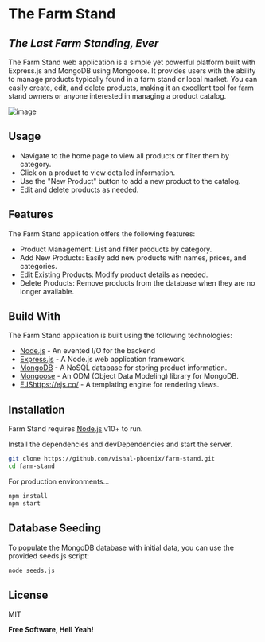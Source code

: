 


# The Farm Stand
## _The Last Farm Standing, Ever_

The Farm Stand web application is a simple yet powerful platform built with Express.js and MongoDB using Mongoose. It provides users with the ability to manage products typically found in a farm stand or local market. You can easily create, edit, and delete products, making it an excellent tool for farm stand owners or anyone interested in managing a product catalog.

![image](https://github.com/vishal-phoenix/Farm-Stand/assets/100995024/f19c866b-6a82-44c6-bb4c-cc2ddb8baab8)

## Usage

- Navigate to the home page to view all products or filter them by category.
- Click on a product to view detailed information.
- Use the "New Product" button to add a new product to the catalog.
- Edit and delete products as needed.

## Features

The Farm Stand application offers the following features:

- Product Management: List and filter products by category.
- Add New Products: Easily add new products with names, prices, and categories.
- Edit Existing Products: Modify product details as needed.
- Delete Products: Remove products from the database when they are no longer available.

## Build With

The Farm Stand application is built using the following technologies:

- [Node.js](https://nodejs.org/en) - An evented I/O for the backend
- [Express.js](https://expressjs.com/) - A Node.js web application framework.
- [MongoDB](https://www.mongodb.com/) - A NoSQL database for storing product information.
- [Mongoose](https://mongoosejs.com/) - An ODM (Object Data Modeling) library for MongoDB.
- [EJS]()https://ejs.co/ - A templating engine for rendering views.

## Installation

Farm Stand requires [Node.js](https://nodejs.org/) v10+ to run.

Install the dependencies and devDependencies and start the server.

```sh
git clone https://github.com/vishal-phoenix/farm-stand.git
cd farm-stand
```

For production environments...

```sh
npm install
npm start
```
## Database Seeding
To populate the MongoDB database with initial data, you can use the provided seeds.js script:
```sh
node seeds.js
```

## License

MIT

**Free Software, Hell Yeah!**

